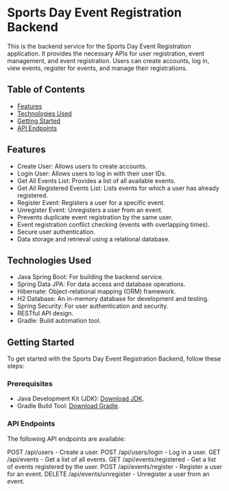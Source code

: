 # Sports Day Event Registration Backend

This is the backend service for the Sports Day Event Registration application. It provides the necessary APIs for user registration, event management, and event registration. Users can create accounts, log in, view events, register for events, and manage their registrations.

## Table of Contents

- [Features](#features)
- [Technologies Used](#technologies-used)
- [Getting Started](#getting-started)
- [API Endpoints](#api-endpoints)

## Features

- Create User: Allows users to create accounts.
- Login User: Allows users to log in with their user IDs.
- Get All Events List: Provides a list of all available events.
- Get All Registered Events List: Lists events for which a user has already registered.
- Register Event: Registers a user for a specific event.
- Unregister Event: Unregisters a user from an event.
- Prevents duplicate event registration by the same user.
- Event registration conflict checking (events with overlapping times).
- Secure user authentication.
- Data storage and retrieval using a relational database.

## Technologies Used

- Java Spring Boot: For building the backend service.
- Spring Data JPA: For data access and database operations.
- Hibernate: Object-relational mapping (ORM) framework.
- H2 Database: An in-memory database for development and testing.
- Spring Security: For user authentication and security.
- RESTful API design.
- Gradle: Build automation tool.

## Getting Started

To get started with the Sports Day Event Registration Backend, follow these steps:

### Prerequisites

- Java Development Kit (JDK): [Download JDK](https://adoptium.net/).
- Gradle Build Tool: [Download Gradle](https://gradle.org/).

### API Endpoints

The following API endpoints are available:

POST /api/users - Create a user.
POST /api/users/login - Log in a user.
GET /api/events - Get a list of all events.
GET /api/events/registered - Get a list of events registered by the user.
POST /api/events/register - Register a user for an event.
DELETE /api/events/unregister - Unregister a user from an event.
